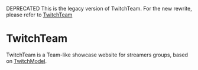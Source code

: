 DEPRECATED
This is the legacy version of TwitchTeam. For the new rewrite, please refer to [TwitchTeam](https://github.com/fmauNeko/TwitchTeam)

TwitchTeam
==========

TwitchTeam is a Team-like showcase website for streamers groups, based on [TwitchModel](https://github.com/fmauNeko/TwitchModel).
